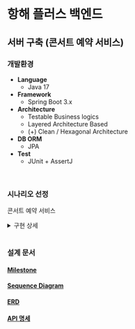 # 항해 플러스 백엔드
## 서버 구축 (콘서트 예약 서비스)

### 개발환경
- **Language**
    - Java 17
- **Framework** 
    -  Spring Boot 3.x
- **Architecture**
    - Testable Business logics
    - Layered Architecture Based
    - (+) Clean / Hexagonal Architecture
- **DB ORM**
    - JPA
- **Test**
    - JUnit + AssertJ

<br>

### 시나리오 선정
콘서트 예약 서비스

<details>
<summary>구현 상세</summary>
<div markdown="1">

#### Description
- `콘서트 예약 서비스`를 구현해 봅니다.
- 대기열 시스템을 구축하고, 예약 서비스는 작업가능한 유저만 수행할 수 있도록 해야합니다.
- 사용자는 좌석예약 시에 미리 충전한 잔액을 이용합니다.
- 좌석 예약 요청시에, 결제가 이루어지지 않더라도 일정 시간동안 다른 유저가 해당 좌석에 접근할 수 없도록 합니다.

#### Requirements
- 아래 5가지 API 를 구현합니다.
    - 유저 토큰 발급 API
    - 예약 가능 날짜 / 좌석 API
    - 좌석 예약 요청 API
    - 잔액 충전 / 조회 API
    - 결제 API
- 각 기능 및 제약사항에 대해 단위 테스트를 반드시 하나 이상 작성하도록 합니다.
- 다수의 인스턴스로 어플리케이션이 동작하더라도 기능에 문제가 없도록 작성하도록 합니다.
- 동시성 이슈를 고려하여 구현합니다.
- 대기열 개념을 고려해 구현합니다.

#### API Specs
1️⃣ **`주요` 유저 대기열 토큰 기능**
- 서비스를 이용할 토큰을 발급받는 API를 작성합니다.
- 토큰은 유저의 UUID 와 해당 유저의 대기열을 관리할 수 있는 정보 ( 대기 순서 or 잔여 시간 등 ) 를 포함합니다.
- 이후 모든 API 는 위 토큰을 이용해 대기열 검증을 통과해야 이용 가능합니다.

> 기본적으로 폴링으로 본인의 대기열을 확인한다고 가정하며, 다른 방안 또한 고려해보고 구현해 볼 수 있습니다.

2️⃣ **`기본` 예약 가능 날짜 / 좌석 API**
- 예약가능한 날짜와 해당 날짜의 좌석을 조회하는 API 를 각각 작성합니다.
- 예약 가능한 날짜 목록을 조회할 수 있습니다.
- 날짜 정보를 입력받아 예약가능한 좌석정보를 조회할 수 있습니다.

> 좌석 정보는 1 ~ 50 까지의 좌석번호로 관리됩니다.

3️⃣ **`주요` 좌석 예약 요청 API**
- 날짜와 좌석 정보를 입력받아 좌석을 예약 처리하는 API 를 작성합니다.
- 좌석 예약과 동시에 해당 좌석은 그 유저에게 약 5분간 임시 배정됩니다. ( 시간은 정책에 따라 자율적으로 정의합니다. )
- 만약 배정 시간 내에 결제가 완료되지 않는다면 좌석에 대한 임시 배정은 해제되어야 하며 다른 사용자는 예약할 수 없어야 한다.

4️⃣ **`기본`**  **잔액 충전 / 조회 API**
- 결제에 사용될 금액을 API 를 통해 충전하는 API 를 작성합니다.
- 사용자 식별자 및 충전할 금액을 받아 잔액을 충전합니다.
- 사용자 식별자를 통해 해당 사용자의 잔액을 조회합니다.

5️⃣ **`주요` 결제 API**
- 결제 처리하고 결제 내역을 생성하는 API 를 작성합니다.
- 결제가 완료되면 해당 좌석의 소유권을 유저에게 배정하고 대기열 토큰을 만료시킵니다.

#### 심화 과제

6️⃣ **`심화` 대기열 고도화**

- 다양한 전략을 통해 합리적으로 대기열을 제공할 방법을 고안합니다.
- e.g. 특정 시간 동안 N 명에게만 권한을 부여한다.
- e.g. 한번에 활성화된 최대 유저를 N 으로 유지한다.

</div>
</details>

<br>

### 설계 문서

#### [Milestone](https://github.com/users/hyunn12/projects/3)

#### [Sequence Diagram](./docs/SequenceDiagram.md)

#### [ERD](./docs/ERD.md)

#### [API 명세](./docs/API-Spec.md)
